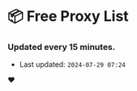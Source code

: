 # :package: Free Proxy List
### Updated every 15 minutes.

- Last updated: `2024-07-29 07:24`

:heart:
